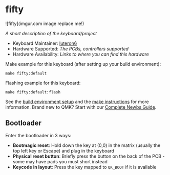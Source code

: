 # fifty

![fifty](imgur.com image replace me!)

*A short description of the keyboard/project*

* Keyboard Maintainer: [luteron6](https://github.com/luteron6)
* Hardware Supported: *The PCBs, controllers supported*
* Hardware Availability: *Links to where you can find this hardware*

Make example for this keyboard (after setting up your build environment):

    make fifty:default

Flashing example for this keyboard:

    make fifty:default:flash

See the [build environment setup](https://docs.qmk.fm/#/getting_started_build_tools) and the [make instructions](https://docs.qmk.fm/#/getting_started_make_guide) for more information. Brand new to QMK? Start with our [Complete Newbs Guide](https://docs.qmk.fm/#/newbs).

## Bootloader

Enter the bootloader in 3 ways:

* **Bootmagic reset**: Hold down the key at (0,0) in the matrix (usually the top left key or Escape) and plug in the keyboard
* **Physical reset button**: Briefly press the button on the back of the PCB - some may have pads you must short instead
* **Keycode in layout**: Press the key mapped to `QK_BOOT` if it is available
